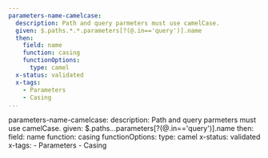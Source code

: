 ```yaml
---
parameters-name-camelcase:
  description: Path and query parmeters must use camelCase.
  given: $.paths.*.*.parameters[?(@.in=='query')].name
  then:
    field: name
    function: casing
    functionOptions:
      type: camel
  x-status: validated
  x-tags:
    - Parameters
    - Casing        
...
```

parameters-name-camelcase:
  description: Path and query parmeters must use camelCase.
  given: $.paths.*.*.parameters[?(@.in=='query')].name
  then:
    field: name
    function: casing
    functionOptions:
      type: camel
  x-status: validated
  x-tags:
    - Parameters
    - Casing        